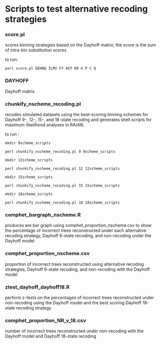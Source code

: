 # Scripts to test alternative recoding strategies

### score.pl 
scores binning strategies based on the Dayhoff matrix; the score is the sum of intra-bin substitution scores

to run:

`perl score.pl DEHNQ ILMV FY AST KR G P C Q`

### DAYHOFF
Dayhoff matrix

### chunkify_nscheme_recoding.pl
recodes simulated datasets using the best-scoring binning schemes for Dayhoff 9-, 12-, 15-, and 18-state recoding and generates shell scripts for maximum-likelihood analyses in RAxML

to run :

`mkdir 9scheme_scripts`

`perl chunkify_nscheme_recoding.pl 9 9scheme_scripts`

`mkdir 12scheme_scripts`

`perl chunkify_nscheme_recoding.pl 12 12scheme_scripts`

`mkdir 15scheme_scripts`

`perl chunkify_nscheme_recoding.pl 15 15scheme_scripts`

`mkdir 18scheme_scripts`

`perl chunkify_nscheme_recoding.pl 18 18scheme_scripts`

### comphet_bargraph_nscheme.R
produces are bar graph using comphet_proportion_nscheme.csv to show the percentage of incorrect trees reconstructed under each alternative recoding strategy, Dayhoff 6-state recoding, and non-recoding under the Dayhoff model

### comphet_proportion_nscheme.csv
proportion of incorrect trees reconstructed using alternative recoding strategies, Dayhoff 6-state recoding, and non-recoding with the Dayhoff model

### ztest_dayhoff_dayhoff18.R
perform z-tests on the percentages of incorrect trees reconstructed under non-recoding using the Dayhoff model and the best scoring Dayhoff 18-state recoding strategy

### comphet_proportion_NR_v_18.csv
number of incorrect trees reconstructed under non-recoding with the Dayhoff model and Dayhoff 18-state recoding
